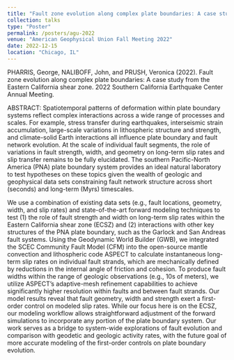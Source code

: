 ```yaml
---
title: "Fault zone evolution along complex plate boundaries: A case study from the Eastern California shear zone"
collection: talks
type: "Poster"
permalink: /posters/agu-2022
venue: "American Geophysical Union Fall Meeting 2022"
date: 2022-12-15
location: "Chicago, IL"
---
```


PHARRIS, George, NALIBOFF, John, and PRUSH, Veronica (2022). Fault zone evolution along complex plate boundaries: A case study from the Eastern California shear zone. 2022 Southern California Earthquake Center Annual Meeting.

ABSTRACT: Spatiotemporal patterns of deformation within plate boundary systems reflect complex interactions across a wide range of processes and scales. For example, stress transfer during earthquakes, interseismic strain accumulation, large-scale variations in lithospheric structure and strength, and climate-solid Earth interactions all influence plate boundary and fault network evolution. At the scale of individual fault segments, the role of variations in fault strength, width, and geometry on long-term slip rates and slip transfer remains to be fully elucidated. The southern Pacific-North America (PNA) plate boundary system provides an ideal natural laboratory to test hypotheses on these topics given the wealth of geologic and geophysical data sets constraining fault network structure across short (seconds) and long-term (Myrs) timescales.

We use a combination of existing data sets (e.g., fault locations, geometry, width, and slip rates) and state-of-the-art forward modeling techniques to test (1) the role of fault strength and width on long-term slip rates within the Eastern California shear zone (ECSZ) and (2) interactions with other key structures of the PNA plate boundary, such as the Garlock and San Andreas fault systems. Using the Geodynamic World Builder (GWB), we integrated the SCEC Community Fault Model (CFM) into the open-source mantle convection and lithospheric code ASPECT to calculate instantaneous long-term slip rates on individual fault strands, which are mechanically defined by reductions in the internal angle of friction and cohesion. To produce fault widths within the range of geologic observations (e.g., 10s of meters), we utilize ASPECT’s adaptive-mesh refinement capabilities to achieve significantly higher resolution within faults and between fault strands. Our model results reveal that fault geometry, width and strength exert a first-order control on modeled slip rates. While our focus here is on the ECSZ, our modeling workflow allows straightforward adjustment of the forward simulations to incorporate any portion of the plate boundary system. Our work serves as a bridge to system-wide explorations of fault evolution and comparison with geodetic and geologic activity rates, with the future goal of more accurate modeling of the first-order controls on plate boundary evolution.  


